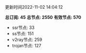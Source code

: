 更新时间2022-11-02 14:04:12

**总订阅: 45**
**总节点: 2550**
**有效节点: 570**
- ssr节点: 33
- ss节点: 151
- v2ray节点: 259
- trojan节点: 127
